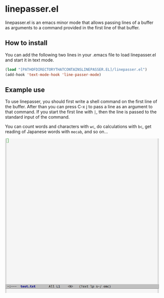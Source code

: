 # linepasser.el
linepasser.el is an emacs minor mode that allows passing lines of a buffer as arguments to a command provided in the first line of that buffer.


## How to install

You can add the following two lines in your .emacs file to load linepasser.el and start it in text mode.

```lsp
(load "[PATHOFDIRECTORYTHATCONTAINSLINEPASSER.EL]/linepasser.el")
(add-hook 'text-mode-hook 'line-passer-mode)
```

## Example use

To use linepasser, you should first write a shell command on the first line of the buffer. After than you can press C-x j to pass a line as an argument to that command. If you start the first line with `|`, then the line is passed to the standard input of the command.

You can count words and characters with `wc`, do calculations with `bc`, get reading of Japanese words with `mecab`, and so on...

![linepasser-use-case](usecasegifs/linepasser20230221.gif)
